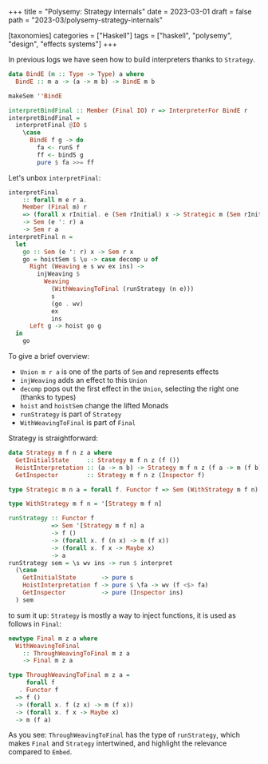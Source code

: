 +++
title = "Polysemy: Strategy internals"
date = 2023-03-01
draft = false
path = "2023-03/polysemy-strategy-internals"

[taxonomies]
categories = ["Haskell"]
tags = ["haskell", "polysemy", "design", "effects systems"]
+++

In previous logs we have seen how to build interpreters thanks to `Strategy`.

```haskell
data BindE (m :: Type -> Type) a where
  BindE :: m a -> (a -> m b) -> BindE m b

makeSem ''BindE

interpretBindFinal :: Member (Final IO) r => InterpreterFor BindE r
interpretBindFinal =
  interpretFinal @IO $
    \case
      BindE f g -> do
        fa <- runS f
        ff <- bindS g
        pure $ fa >>= ff
```

Let's unbox `interpretFinal`:

```haskell
interpretFinal
    :: forall m e r a.
    Member (Final m) r
    => (forall x rInitial. e (Sem rInitial) x -> Strategic m (Sem rInitial) x)
    -> Sem (e ': r) a
    -> Sem r a
interpretFinal n =
  let
    go :: Sem (e ': r) x -> Sem r x
    go = hoistSem $ \u -> case decomp u of
      Right (Weaving e s wv ex ins) ->
        injWeaving $
          Weaving
            (WithWeavingToFinal (runStrategy (n e)))
            s
            (go . wv)
            ex
            ins
      Left g -> hoist go g
  in
    go
```

To give a brief overview:
* `Union m r a` is one of the parts of `Sem` and represents effects
* `injWeaving` adds an effect to this `Union`
* `decomp` pops out the first effect in the `Union`, selecting the right one (thanks to types)
* `hoist` and `hoistSem` change the lifted Monads
* `runStrategy` is part of `Strategy`
* `WithWeavingToFinal` is part of `Final`

Strategy is straightforward:

```haskell
data Strategy m f n z a where
  GetInitialState     :: Strategy m f n z (f ())
  HoistInterpretation :: (a -> n b) -> Strategy m f n z (f a -> m (f b))
  GetInspector        :: Strategy m f n z (Inspector f)

type Strategic m n a = forall f. Functor f => Sem (WithStrategy m f n) (m (f a))

type WithStrategy m f n = '[Strategy m f n]

runStrategy :: Functor f
            => Sem '[Strategy m f n] a
            -> f ()
            -> (forall x. f (n x) -> m (f x))
            -> (forall x. f x -> Maybe x)
            -> a
runStrategy sem = \s wv ins -> run $ interpret
  (\case
    GetInitialState       -> pure s
    HoistInterpretation f -> pure $ \fa -> wv (f <$> fa)
    GetInspector          -> pure (Inspector ins)
  ) sem
```

to sum it up: `Strategy` is mostly a way to inject functions, it is used as follows in `Final`:

```haskell
newtype Final m z a where
  WithWeavingToFinal
    :: ThroughWeavingToFinal m z a
    -> Final m z a

type ThroughWeavingToFinal m z a =
     forall f
   . Functor f
  => f ()
  -> (forall x. f (z x) -> m (f x))
  -> (forall x. f x -> Maybe x)
  -> m (f a)
```

As you see: `ThroughWeavingToFinal` has the type of `runStrategy`, which makes `Final` and `Strategy` intertwined, and highlight the relevance compared to `Embed`.

